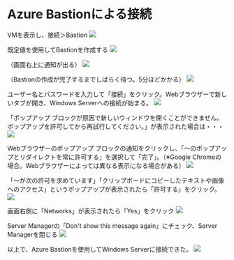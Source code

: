 # Azure Bastionによる接続

VMを表示し、接続＞Bastion
![](images/ss-2022-12-19-09-05-08.png)

既定値を使用してBastionを作成する
![](images/ss-2022-12-19-09-05-58.png)

（画面右上に通知が出る）
![](images/ss-2022-12-19-09-06-32.png)

（Bastionの作成が完了するまでしばらく待つ。5分ほどかかる）
![](images/ss-2022-12-19-09-10-26.png)

ユーザー名とパスワードを入力して「接続」をクリック。Webブラウザーで新しいタブが開き、Windows Serverへの接続が始まる。
![](images/ss-2022-12-19-09-13-00.png)

「ポップアップ ブロックが原因で新しいウィンドウを開くことができません。ポップアップを許可してから再試行してください。」が表示された場合は・・・
![](images/ss-2022-12-19-09-20-15.png)

Webブラウザーのポップアップ ブロックの通知をクリックし、「～のポップアップとリダイレクトを常に許可する」を選択して「完了」。（※Google Chromeの場合。Webブラウザーによっては異なる表示になる場合がある）
![](images/ss-2022-12-19-09-20-58.png)

「～が次の許可を求めています」「クリップボードにコピーしたテキストや画像へのアクセス」というポップアップが表示されたら「許可する」をクリック。
![](images/ss-2022-12-19-09-13-48.png)

画面右側に「Networks」が表示されたら「Yes」をクリック
![](images/ss-2022-12-19-09-15-04.png)

Server Managerの「Don't show this message again」にチェック、Server Managerを閉じる
![](images/ss-2022-12-19-09-15-45.png)

以上で、Azure Bastionを使用してWindows Serverに接続できた。
![](images/ss-2022-12-19-09-16-08.png)
